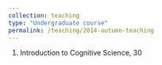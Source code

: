 ```yaml
---
collection: teaching
type: "Undergraduate course"
permalink: /teaching/2014-autumn-teaching
---
```

1. Introduction to Cognitive Science, 30
